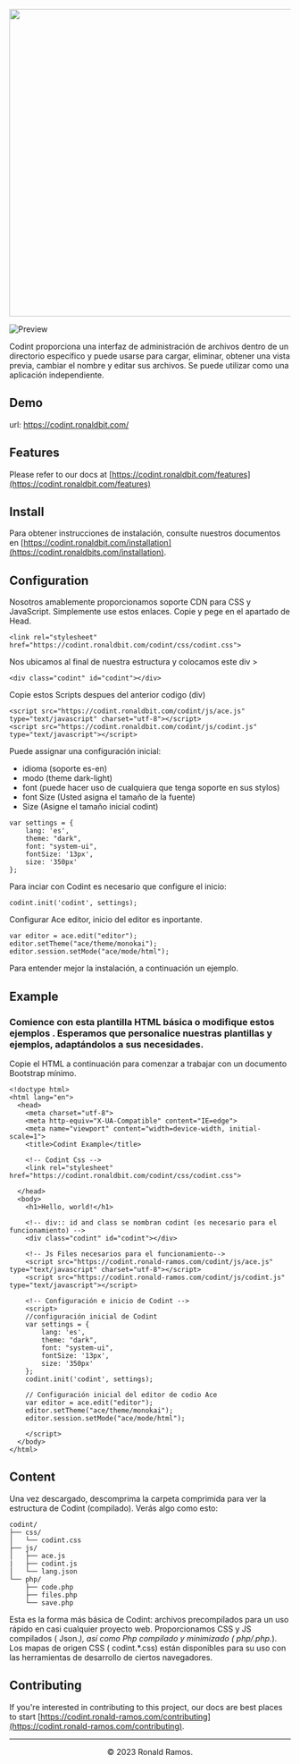 <p align="center">
  <img src="https://codint.ronaldbit.com/codint/img/codint-banner.png" width="550"/>
</p>

![Preview](https://codint.ronaldbit.com/codint/img/codint.gif)

Codint proporciona una interfaz de administración de archivos dentro de un directorio específico y puede usarse para cargar, eliminar, obtener una vista previa, cambiar el nombre y editar sus archivos. Se puede utilizar como una aplicación independiente.

## Demo

url: https://codint.ronaldbit.com/

## Features

Please refer to our docs at [https://codint.ronaldbit.com/features](https://codint.ronaldbit.com/features)

## Install

Para obtener instrucciones de instalación, consulte nuestros documentos en [https://codint.ronaldbit.com/installation](https://codint.ronaldbits.com/installation).

## Configuration

Nosotros amablemente proporcionamos soporte CDN para CSS y JavaScript. Simplemente use estos enlaces.
Copie y pege en el apartado de Head.
```
<link rel="stylesheet" href="https://codint.ronaldbit.com/codint/css/codint.css"> 
```

Nos ubicamos al final de nuestra estructura y colocamos este div >
```
<div class="codint" id="codint"></div>
```

Copie estos Scripts despues del anterior codigo (div)
```
<script src="https://codint.ronaldbit.com/codint/js/ace.js" type="text/javascript" charset="utf-8"></script> 
<script src="https://codint.ronaldbit.com/codint/js/codint.js" type="text/javascript"></script>
```

Puede assignar una configuración inicial: 
- idioma (soporte es-en)
- modo (theme dark-light)
- font (puede hacer uso de cualquiera que tenga soporte en sus stylos)
- font Size (Usted asigna el tamaño de la fuente)
- Size (Asigne el tamaño inicial codint)
```
var settings = {
    lang: 'es',
    theme: "dark",
    font: "system-ui",
    fontSize: '13px',
    size: '350px'
};
```

Para inciar con Codint es necesario que configure el inicio:
```
codint.init('codint', settings);
```
Configurar Ace editor, inicio del editor es inportante.
```
var editor = ace.edit("editor");
editor.setTheme("ace/theme/monokai");
editor.session.setMode("ace/mode/html");
```

Para entender mejor la instalación, a continuación un ejemplo.

## Example
### Comience con esta plantilla HTML básica o modifique estos ejemplos . Esperamos que personalice nuestras plantillas y ejemplos, adaptándolos a sus necesidades.

Copie el HTML a continuación para comenzar a trabajar con un documento Bootstrap mínimo.

```
<!doctype html>
<html lang="en">
  <head>
    <meta charset="utf-8">
    <meta http-equiv="X-UA-Compatible" content="IE=edge">
    <meta name="viewport" content="width=device-width, initial-scale=1">
    <title>Codint Example</title>

    <!-- Codint Css -->
    <link rel="stylesheet" href="https://codint.ronaldbit.com/codint/css/codint.css"> 

  </head>
  <body>
    <h1>Hello, world!</h1>

    <!-- div:: id and class se nombran codint (es necesario para el funcionamiento) -->
    <div class="codint" id="codint"></div>

    <!-- Js Files necesarios para el funcionamiento-->
    <script src="https://codint.ronald-ramos.com/codint/js/ace.js" type="text/javascript" charset="utf-8"></script>  
    <script src="https://codint.ronald-ramos.com/codint/js/codint.js" type="text/javascript"></script>

    <!-- Configuración e inicio de Codint -->
    <script>
    //configuración inicial de Codint
    var settings = {
        lang: 'es',
        theme: "dark",
        font: "system-ui",
        fontSize: '13px',
        size: '350px'
    };
    codint.init('codint', settings);

    // Configuración inicial del editor de codio Ace  
    var editor = ace.edit("editor");
    editor.setTheme("ace/theme/monokai");
    editor.session.setMode("ace/mode/html");

    </script>
  </body>
</html>
```


## Content

Una vez descargado, descomprima la carpeta comprimida para ver la estructura de Codint (compilado). Verás algo como esto:

```
codint/
├── css/
│   └── codint.css
├── js/
│   ├── ace.js
|   ├── codint.js
│   └── lang.json
└── php/
    ├── code.php
    ├── files.php
    └── save.php
```
Esta es la forma más básica de Codint: archivos precompilados para un uso rápido en casi cualquier proyecto web. Proporcionamos CSS y JS compilados ( Json.*), así como Php compilado y minimizado ( php/.php.*). Los mapas de origen CSS ( codint.*.css) están disponibles para su uso con las herramientas de desarrollo de ciertos navegadores.


## Contributing

If you're interested in contributing to this project, our docs are best places to start [https://codint.ronald-ramos.com/contributing](https://codint.ronald-ramos.com/contributing).

<hr>
<p align="center"> © 2023 Ronald Ramos. </p>

